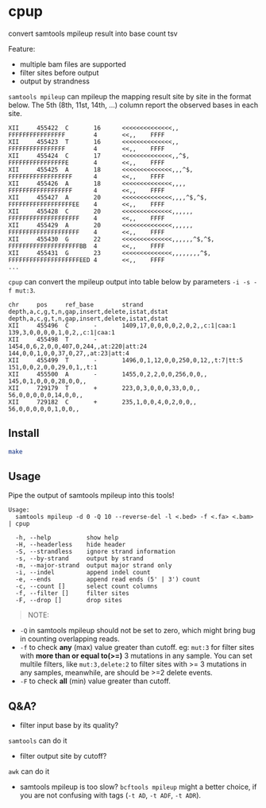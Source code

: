 # cpup

convert samtools mpileup result into base count tsv

Feature:

- multiple bam files are supported
- filter sites before output
- output by strandness

`samtools mpileup` can mpileup the mapping result site by site in the format
below. The 5th (8th, 11st, 14th, ...) column report the observed bases in each site.

```
XII     455422  C       16      <<<<<<<<<<<<<<,,        FFFFFFFFFFFFFFFF        4       <<,,    FFFF
XII     455423  T       16      <<<<<<<<<<<<<<,,        FFFFFFFFFFFFFFFF        4       <<,,    FFFF
XII     455424  C       17      <<<<<<<<<<<<<<,,^$,     FFFFFFFFFFFFFFFFE       4       <<,,    FFFF
XII     455425  A       18      <<<<<<<<<<<<<<,,,^$,    FFFFFFFFFFFFFFFFFF      4       <<,,    FFFF
XII     455426  A       18      <<<<<<<<<<<<<<,,,,      FFFFFFFFFFFFFFFFFF      4       <<,,    FFFF
XII     455427  A       20      <<<<<<<<<<<<<<,,,,^$,^$,        FFFFFFFFFFFFFFFFFFEE    4       <<,,    FFFF
XII     455428  C       20      <<<<<<<<<<<<<<,,,,,,    FFFFFFFFFFFFFFFFFFFF    4       <<,,    FFFF
XII     455429  A       20      <<<<<<<<<<<<<<,,,,,,    FFFFFFFFFFFFFFFFFFFF    4       <<,,    FFFF
XII     455430  G       22      <<<<<<<<<<<<<<,,,,,,^$,^$,      FFFFFFFFFFFFFFFFFFFFBB  4       <<,,    FFFF
XII     455431  G       23      <<<<<<<<<<<<<<,,,,,,,,^$,       FFFFFFFFFFFFFFFFFFFFEED 4       <<,,    FFFF
...
```

`cpup` can convert the mpileup output into table below by parameters `-i -s -f mut:3`.

```
chr     pos     ref_base        strand  depth,a,c,g,t,n,gap,insert,delete,istat,dstat           depth,a,c,g,t,n,gap,insert,delete,istat,dstat
XII     455496  C       -       1409,17,0,0,0,0,2,0,2,,c:1|caa:1        139,3,0,0,0,0,1,0,2,,c:1|caa:1
XII     455498  T       -       1454,0,6,2,0,0,407,0,244,,at:220|att:24 144,0,0,1,0,0,37,0,27,,at:23|att:4
XII     455499  T       -       1496,0,1,12,0,0,250,0,12,,t:7|tt:5      151,0,0,2,0,0,29,0,1,,t:1
XII     455500  A       -       1455,0,2,2,0,0,256,0,0,,        145,0,1,0,0,0,28,0,0,,
XII     729179  T       +       223,0,3,0,0,0,33,0,0,,  56,0,0,0,0,0,14,0,0,,
XII     729182  C       +       235,1,0,0,4,0,2,0,0,,   56,0,0,0,0,0,1,0,0,,
```

## Install

```bash
make
```

## Usage

Pipe the output of samtools mpileup into this tools!

```
Usage:
  samtools mpileup -d 0 -Q 10 --reverse-del -l <.bed> -f <.fa> <.bam> | cpup

  -h, --help          show help
  -H, --headerless    hide header
  -S, --strandless    ignore strand information
  -s, --by-strand     output by strand
  -m, --major-strand  output major strand only
  -i, --indel         append indel count
  -e, --ends          append read ends (5' | 3') count
  -c, --count []      select count columns
  -f, --filter []     filter sites
  -F, --drop []       drop sites

```

> NOTE:

- `-Q` in samtools mpileup should not be set to zero, which might bring bug in counting overlapping reads.
- `-f` to check **any** (max) value greater than cutoff.
  eg: `mut:3` for filter sites with **more than or equal to(>=)** 3 mutations in any sample.
  You can set multile filters, like `mut:3,delete:2` to filter sites with >= 3 mutations in any samples, meanwhile, are should be >=2 delete events.
- `-F` to check **all** (min) value greater than cutoff.

## Q&A?

- filter input base by its quality?

`samtools` can do it

- filter output site by cutoff?

`awk` can do it

- samtools mpileup is too slow?
  `bcftools mpileup` might a better choice, if you are not confusing with tags (`-t AD`, `-t ADF`, `-t ADR`).
